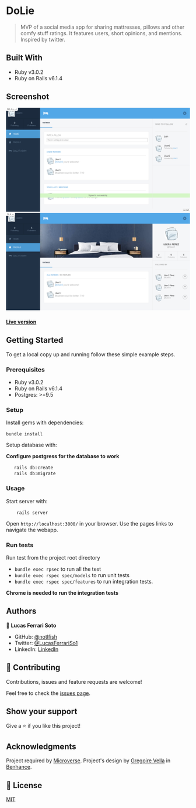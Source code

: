 # DoLie

> MVP of a social media app for sharing mattresses, pillows and other comfy stuff ratings. It features users, short opinions, and mentions. Inspired by twitter.

## Built With

- Ruby v3.0.2
- Ruby on Rails v6.1.4


## Screenshot
![Home](assets/homepage-screenshot.png)
![Profile](assets/profile-screenshot.png)

#### [Live version](https://fierce-river-41660.herokuapp.com/)

## Getting Started

To get a local copy up and running follow these simple example steps.

### Prerequisites

- Ruby v3.0.2
- Ruby on Rails v6.1.4
- Postgres: >=9.5

### Setup

Install gems with dependencies:

```
bundle install
```

Setup database with:

**Configure postgress for the database to work**

```
   rails db:create
   rails db:migrate
```

### Usage

Start server with:

```
    rails server
```

Open `http://localhost:3000/` in your browser.
Use the pages links to navigate the webapp.

### Run tests
Run test from the project root directory
- `bundle exec rpsec` to run all the test
- `bundle exec rspec spec/models` to run unit tests
- `bundle exec rspec spec/features` to run integration tests.

**Chrome is needed to run the integration tests**


## Authors

👤 **Lucas Ferrari Soto**

- GitHub: [@notlfish](https://github.com/notlfish)
- Twitter: [@LucasFerrariSo1](https://twitter.com/LucasFerrariSo1)
- LinkedIn: [LinkedIn](https://www.linkedin.com/in/lucas-mauricio-ferrari-soto-472a3515a/)


## 🤝 Contributing

Contributions, issues and feature requests are welcome!

Feel free to check the [issues page](issues/).

## Show your support

Give a ⭐️ if you like this project!

## Acknowledgments

Project required by [Microverse](https://www.microverse.org/). Project's design by [Gregoire Vella](https://www.behance.net/gregoirevella) in [Benhance](https://www.behance.net/gallery/14286087/Twitter-Redesign-of-UI-details).

## 📝 License

[MIT](/LICENSE)
